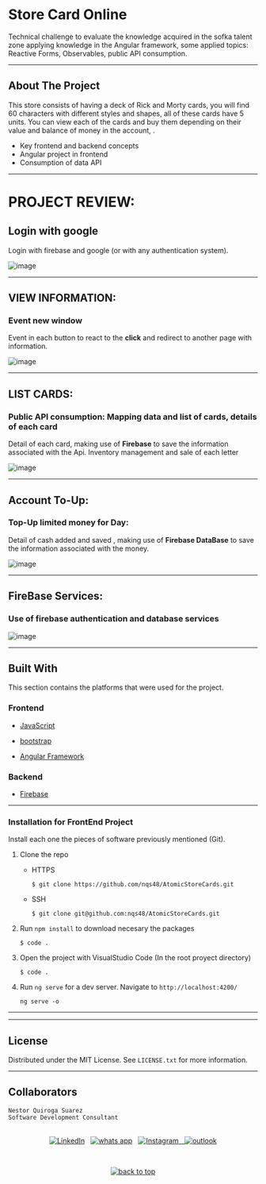 # Store Card Online

Technical challenge to evaluate the knowledge acquired in the sofka talent zone applying knowledge in the Angular framework, some applied topics: Reactive Forms, Observables, public API consumption.


---

<!-- ABOUT THE PROJECT -->
## About The Project

This store consists of having a deck of Rick and Morty cards, you will find 60 characters with different styles and shapes, all of these cards have 5 units. You can view each of the cards and buy them depending on their value and balance of money in the account, .

- Key frontend and backend concepts
- Angular project in frontend
- Consumption of data API


---

# PROJECT REVIEW:


## Login with google

Login with firebase and google (or with any authentication system).

![image](https://res.cloudinary.com/adev48/image/upload/v1676400980/Deployments/AtomicCard%20Store/login_md7enu.png)

---

## VIEW INFORMATION:

### Event new window

Event in each button to react to the **click** and redirect to another page with information.

![image](https://res.cloudinary.com/adev48/image/upload/v1676400883/Deployments/AtomicCard%20Store/userScreen_ddpslx.png)

---

## LIST CARDS:

### Public API consumption: Mapping data and list of cards, details of each card

Detail of each card, making use of **Firebase** to save the information associated with the Api. Inventory management and sale of each letter

![image](https://res.cloudinary.com/adev48/image/upload/v1676400882/Deployments/AtomicCard%20Store/suscribingDocuments_fvn13d.png)

---

## Account To-Up:

### Top-Up limited money for Day: 

Detail of cash added and saved , making use of **Firebase DataBase** to save the information associated with the money.

![image](https://res.cloudinary.com/adev48/image/upload/v1676400885/Deployments/AtomicCard%20Store/recahrginAccount_txxrnz.png)

---

## FireBase Services:

### Use of firebase authentication and database services

![image](https://res.cloudinary.com/adev48/image/upload/v1676401440/Deployments/AtomicCard%20Store/firebaseConsole_csynho.png)


---

## Built With

This section contains the platforms that were used for the project.


### Frontend
* [JavaScript](https://developer.mozilla.org/es/docs/Web/JavaScript)

* [bootstrap](https://getbootstrap.com/)
* [Angular Framework](https://angular.io/)


### Backend
* [Firebase](https://console.firebase.google.com/)

---

### Installation for **FrontEnd Project**

Install each one the pieces of software previously mentioned (Git).


1. Clone the repo

   - HTTPS 

      ```
      $ git clone https://github.com/nqs48/AtomicStoreCards.git
      ```
      
    - SSH
    
      ```
      $ git clone git@github.com:nqs48/AtomicStoreCards.git
      ```

2. Run `npm install` to download necesary the packages
   ```
   $ code .
   ```
 
 
3. Open the project with VisualStudio Code (In the root proyect directory)

   ```
   $ code .
   ```
   
4. Run `ng serve` for a dev server. Navigate to `http://localhost:4200/`

   ```
   ng serve -o
   ```
   
---



---

<!-- LICENSE -->
## License

Distributed under the MIT License. See `LICENSE.txt` for more information.

---

<!-- CONTACT -->
## Collaborators
```
Nestor Quiroga Suarez
Software Development Consultant

```
<p align="center">
<br>
<a href="https://www.linkedin.com/in/nqs48/"><img src="https://img.shields.io/badge/linkedin-%230077B5.svg?&style=for-the-badge&logo=linkedin&logoColor=white" alt="LinkedIn" /></a>&nbsp;&nbsp;
<a href="https://api.whatsapp.com/send/?phone=573102095353&text=Hola+Nestea%2C+vi+tu+perfil+de+github+y+me+encanto+el+trabajo+que+haces%21%21&type=phone_number&app_absent=0"><img src="https://img.shields.io/badge/what's app-2d572c?style=for-the-badge&logo=whatsapp" alt="whats app" /></a>&nbsp;&nbsp;
<a href="https://www.instagram.com/nqs48/"><img src="https://img.shields.io/badge/instagram-white?style=for-the-badge&logo=instagram" alt="Instagram"/>&nbsp;&nbsp;
<a href="mailto:nqs48@hotmail.com"><img src="https://img.shields.io/badge/outlook-blue?&style=for-the-badge&logo=microsoft-outlook&logoColor=white" alt="outlook"/></a>
</a>
</p>
<br>
<p align='center'>
  <a href="#top"><img src="https://img.shields.io/badge/Back to Top-black?" alt="back to top"/></a>
</p>
